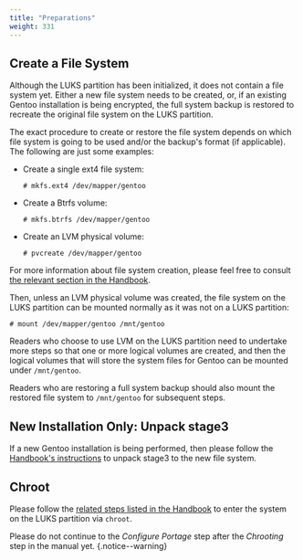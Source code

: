 ```yaml
---
title: "Preparations"
weight: 331
---
```


## Create a File System

Although the LUKS partition has been initialized, it does not contain a file
system yet.  Either a new file system needs to be created, or, if an existing
Gentoo installation is being encrypted, the full system backup is restored to
recreate the original file system on the LUKS partition.

The exact procedure to create or restore the file system depends on which file
system is going to be used and/or the backup's format (if applicable).  The
following are just some examples:

- Create a single ext4 file system:
  ```console
  # mkfs.ext4 /dev/mapper/gentoo
  ```
- Create a Btrfs volume:
  ```console
  # mkfs.btrfs /dev/mapper/gentoo
  ```
- Create an LVM physical volume:
  ```console
  # pvcreate /dev/mapper/gentoo
  ```

For more information about file system creation, please feel free to consult
[the relevant section in the Handbook][handbook-create-fs].

Then, unless an LVM physical volume was created, the file system on the LUKS
partition can be mounted normally as it was not on a LUKS partition:

```console
# mount /dev/mapper/gentoo /mnt/gentoo
```

Readers who choose to use LVM on the LUKS partition need to undertake more
steps so that one or more logical volumes are created, and then the logical
volumes that will store the system files for Gentoo can be mounted under
`/mnt/gentoo`.

Readers who are restoring a full system backup should also mount the restored
file system to `/mnt/gentoo` for subsequent steps.

[handbook-create-fs]: https://wiki.gentoo.org/wiki/Handbook:AMD64/Installation/Disks#Creating_file_systems

## New Installation Only: Unpack stage3

If a new Gentoo installation is being performed, then please follow the
[Handbook's instructions][handbook-stage] to unpack stage3 to the new file
system.

[handbook-stage]: https://wiki.gentoo.org/wiki/Handbook:AMD64/Installation/Stage

## Chroot

Please follow the [related steps listed in the Handbook][handbook-chroot] to
enter the system on the LUKS partition via `chroot`.

Please do not continue to the *Configure Portage* step after the *Chrooting*
step in the manual yet.
{.notice--warning}

[handbook-chroot]: https://wiki.gentoo.org/wiki/Handbook:AMD64/Installation/Base#Chrooting
